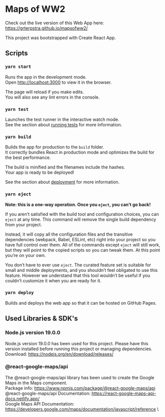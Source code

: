 # Maps of WW2

Check out the live version of this Web App here: https://grterpstra.github.io/mapsofww2/

This project was bootstrapped with Create React App.

## Scripts

### `yarn start`

Runs the app in the development mode.\
Open [http://localhost:3000](http://localhost:3000) to view it in the browser.

The page will reload if you make edits.\
You will also see any lint errors in the console.

### `yarn test`

Launches the test runner in the interactive watch mode.\
See the section about [running tests](https://facebook.github.io/create-react-app/docs/running-tests) for more information.

### `yarn build`

Builds the app for production to the `build` folder.\
It correctly bundles React in production mode and optimizes the build for the best performance.

The build is minified and the filenames include the hashes.\
Your app is ready to be deployed!

See the section about [deployment](https://facebook.github.io/create-react-app/docs/deployment) for more information.

### `yarn eject`

**Note: this is a one-way operation. Once you `eject`, you can’t go back!**

If you aren’t satisfied with the build tool and configuration choices, you can `eject` at any time. This command will remove the single build dependency from your project.

Instead, it will copy all the configuration files and the transitive dependencies (webpack, Babel, ESLint, etc) right into your project so you have full control over them. All of the commands except `eject` will still work, but they will point to the copied scripts so you can tweak them. At this point you’re on your own.

You don’t have to ever use `eject`. The curated feature set is suitable for small and middle deployments, and you shouldn’t feel obligated to use this feature. However we understand that this tool wouldn’t be useful if you couldn’t customize it when you are ready for it.

### `yarn deploy`

Builds and deploys the web app so that it can be hosted on GitHub Pages.

## Used Libraries & SDK's

### Node.js version 19.0.0

Node.js version 19.0.0 has been used for this project. Please have this version installed before running this project or managing dependencies.
Download: https://nodejs.org/en/download/releases/

### @react-google-maps/api

The @react-google-maps/api library has been used to create the Google Maps in the Maps component.\
Package info: https://www.npmjs.com/package/@react-google-maps/api \
@react-google-maps/api Documentation: https://react-google-maps-api-docs.netlify.app/ \
Google Maps API Documentation: https://developers.google.com/maps/documentation/javascript/reference \
